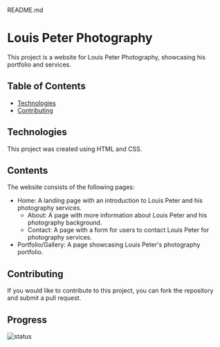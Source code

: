 README.md

# Louis Peter Photography

This project is a website for Louis Peter Photography, showcasing his portfolio and services.

## Table of Contents

- [Technologies](#technologies)
- [Contributing](#contributing)

## Technologies

This project was created using HTML and CSS.

## Contents

The website consists of the following pages:

- Home: A landing page with an introduction to Louis Peter and his photography services.
  + About: A page with more information about Louis Peter and his photography background.
  + Contact: A page with a form for users to contact Louis Peter for photography services.
- Portfolio/Gallery: A page showcasing Louis Peter's photography portfolio.


## Contributing

If you would like to contribute to this project, you can fork the repository and submit a pull request.

## Progress

![status](https://img.shields.io/badge/status-ongoing-orange?style=flat-square)
